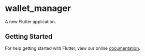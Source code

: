 # wallet_manager

A new Flutter application.

## Getting Started

For help getting started with Flutter, view our online
[documentation](http://flutter.io/).

